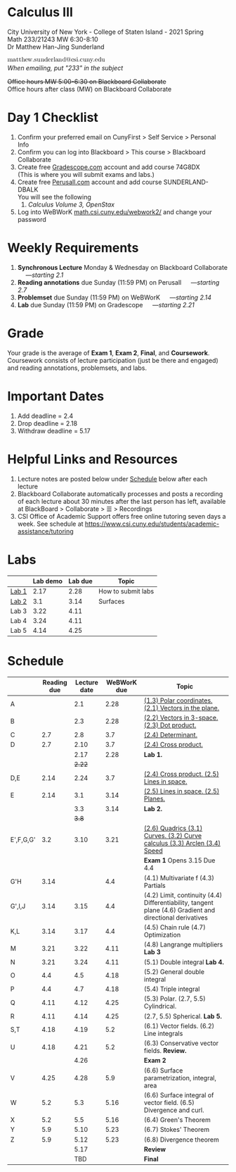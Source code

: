 # Calculus III
City University of New York - College of Staten Island - 2021 Spring  
Math 233/21243 MW 6:30-8:10  
Dr Matthew Han-Jing Sunderland  

![other](../object3.png)  
_When emailing, put "233" in the subject_

~~Office hours MW 5:00-6:30 on Blackboard Collaborate~~  
Office hours after class (MW) on Blackboard Collaborate

# Day 1 Checklist
1. Confirm your preferred email on CunyFirst > Self Service > Personal Info
1. Confirm you can log into Blackboard > This course > Blackboard Collaborate
1. Create free [Gradescope.com](https://www.gradescope.com) account and add course 74G8DX  
   (This is where you will submit exams and labs.)  
1. Create free [Perusall.com](https://www.perusall.com) account and add course SUNDERLAND-DBALK  
   You will see the following
   1. *Calculus Volume 3, OpenStax*
1. Log into WeBWorK [math.csi.cuny.edu/webwork2/](https://www.math.csi.cuny.edu/webwork2/Math233_21243_Sunderland_S21/) and change your password  

# Weekly Requirements
1. **Synchronous Lecture** Monday & Wednesday on Blackboard Collaborate &emsp; —*starting 2.1*
1. **Reading annotations** due Sunday (11:59 PM) on Perusall &emsp; —*starting 2.7*
1. **Problemset** due Sunday (11:59 PM) on WeBWorK &emsp; —*starting 2.14*
1. **Lab** due Sunday (11:59 PM) on Gradescope &emsp; —*starting 2.21*

# Grade
Your grade is the average of **Exam 1**, **Exam 2**, **Final**, and **Coursework**.  
Coursework consists of lecture participation (just be there and engaged) and reading annotations, problemsets, and labs.

# Important Dates
1. Add deadline = 2.4
1. Drop deadline = 2.18
1. Withdraw deadline = 5.17

# Helpful Links and Resources
1. Lecture notes are posted below under [Schedule](#schedule) below after each lecture
1. Blackboard Collaborate automatically processes and posts a recording of each lecture about 30 minutes after the last person has left, available at BlackBoard > Collaborate > ☰ > Recordings
1. CSI Office of Academic Support offers free online tutoring seven days a week. See schedule at https://www.csi.cuny.edu/students/academic-assistance/tutoring

# Labs
| | Lab demo | Lab due | Topic |
| --- | ---- | ---- | - |
[Lab 1](https://mybinder.org/v2/gh/mattsunderland/csi21S/HEAD?filepath=233%2Flabs%2Flab1.ipynb) | 2.17 | 2.28 | How to submit labs
[Lab 2](https://mybinder.org/v2/gh/mattsunderland/csi21S/HEAD?filepath=233%2Flabs%2Flab2.ipynb) | 3.1  | 3.14 | Surfaces
Lab 3 | 3.22 | 4.11
Lab 4 | 3.24 | 4.11
Lab 5 | 4.14 | 4.25

# Schedule
| | Reading due | Lecture date | WeBWorK due | Topic |
| --- | ---- | ---- | ---- | - |
| A   |      | 2.1  | 2.28 | [(1.3) Polar coordinates. (2.1) Vectors in the plane.](../notes/notes3a.pdf) |
| B   |      | 2.3  | 2.28 | [(2.2) Vectors in 3-space. (2.3) Dot product.](../notes/notes3b.pdf) |
| C   | 2.7  | 2.8  | 3.7  | [(2.4) Determinant.](../notes/notes3bc.pdf) |
| D   | 2.7  | 2.10 | 3.7  | [(2.4) Cross product.](../notes/notes3cd.pdf) |
|     |      | 2.17 | 2.28 | **Lab 1.**   |
|     |      | ~~2.22~~ |  |
| D,E | 2.14 | 2.24 | 3.7  | [(2.4) Cross product. (2.5) Lines in space.](../notes/notes3de.pdf) |
| E   | 2.14 | 3.1  | 3.14 | [(2.5) Lines in space. (2.5) Planes.](../notes/notes3e.pdf) |
|     |      | 3.3  | 3.14 | **Lab 2.**
|     |     |~~3.8~~
|E',F,G,G'|3.2|3.10 | 3.21 | [(2.6) Quadrics (3.1) Curves. (3.2) Curve calculus (3.3) Arclen (3.4) Speed](../notes/notes3e'fg.pdf)
|     |      |      |      | **Exam 1** Opens 3.15 Due 4.4
| G'H | 3.14 |      | 4.4  | (4.1) Multivariate f (4.3) Partials
|G',I,J|3.14 | 3.15 | 4.4  | (4.2) Limit, continuity (4.4) Differentiability, tangent plane (4.6) Gradient and directional derivatives
| K,L | 3.14 | 3.17 | 4.4  | (4.5) Chain rule (4.7) Optimization
| M   | 3.21 | 3.22 | 4.11 | (4.8) Langrange multipliers **Lab 3**
| N   | 3.21 | 3.24 | 4.11 | (5.1) Double integral **Lab 4.**
| O   | 4.4  | 4.5  | 4.18 | (5.2) General double integral
| P   | 4.4  | 4.7  | 4.18 | (5.4) Triple integral
| Q   | 4.11 | 4.12 | 4.25 | (5.3) Polar. (2.7, 5.5) Cylindrical.
| R   | 4.11 | 4.14 | 4.25 | (2.7, 5.5) Spherical. **Lab 5.**
| S,T | 4.18 | 4.19 | 5.2  | (6.1) Vector fields. (6.2) Line integrals
| U   | 4.18 | 4.21 | 5.2  | (6.3) Conservative vector fields. **Review.**
|     |      | 4.26 |      | **Exam 2**
| V   | 4.25 | 4.28 | 5.9  | (6.6) Surface parametrization, integral, area
| W   | 5.2  | 5.3  | 5.16 | (6.6) Surface integral of vector field. (6.5) Divergence and curl. |
| X   | 5.2  | 5.5  | 5.16 | (6.4) Green's Theorem
| Y   | 5.9  | 5.10 | 5.23 | (6.7) Stokes' Theorem
| Z   | 5.9  | 5.12 | 5.23 | (6.8) Divergence theorem
|     |      | 5.17 |      | **Review**
|     |      | TBD  |      | **Final**

